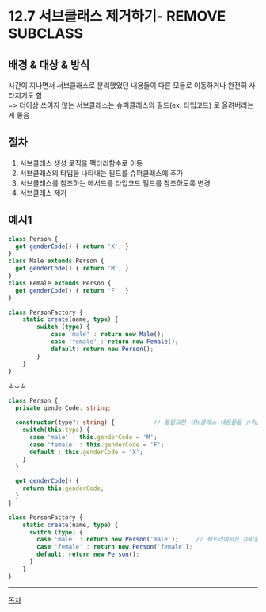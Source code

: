 # 12.7 서브클래스 제거하기- REMOVE SUBCLASS


## 배경 & 대상 & 방식

시간이 지나면서 서브클래스로 분리했었던 내용들이 다른 모듈로 이동하거나 완전히 사라지기도 함  
=> 더이상 쓰이지 않는 서브클래스는 슈퍼클래스의 필드(ex. 타입코드) 로 올려버리는게 좋음  



## 절차

1) 서브클래스 생성 로직을 팩터리함수로 이동
2) 서브클래스의 타입을 나타내는 필드를 슈퍼클래스에 추가
3) 서브클래스를 참조하는 메서드를 타입코드 필드를 참조하도록 변경
4) 서브클래스 제거



## 예시1

```typescript
class Person {
  get genderCode() { return 'X'; }
}
class Male extends Person {
  get genderCode() { return 'M'; }
}
class Female extends Person {
  get genderCode() { return 'F'; }
}

class PersonFactory {
    static create(name, type) {
        switch (type) {
            case 'male' : return new Male();
            case 'female' : return new Female();
            default: return new Person();
        }
    }
}
```

↓↓↓

```typescript
class Person {
  private genderCode: string;

  constructor(type?: string) {           // 불필요한 서브클래스 내용들을 슈퍼클래스로 끌어올림
    switch(this.type) {
      case 'male' : this.genderCode = 'M';
      case 'female' : this.genderCode = 'F';
      default : this.genderCode = 'X';
    }
  }

  get genderCode() {
    return this.genderCode;
  }
}

class PersonFactory {
    static create(name, type) {
      switch (type) {
        case 'male' : return new Person('male');     // 팩토리에서는 슈퍼클래스 생성자를 타입코드로 호출하도록 변경
        case 'female' : return new Person('female');
        default: return new Person();
      }
    }
}
```


---
[목차](../README.md)
